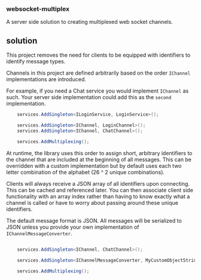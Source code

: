 ### websocket-multiplex

A server side solution to creating multiplexed web socket channels. 


## solution

This project removes the need for clients to be equipped with identifiers to identify message types. 

Channels in this project are defined arbitrarily based on the order `IChannel` implementations are introduced. 

For example, if you need a Chat service you would implement `IChannel` as such. Your server side implementation could add this as the `second` implementation.

```csharp
	services.AddSingleton<ILoginService, LoginService>();

	services.AddSingleton<IChannel, LoginChannel>();
	services.AddSingleton<IChannel, ChatChannel>();

	services.AddMultiplexing();
```

At runtime, the library uses this order to assign short, arbitrary identifiers to the channel that are included at the beginning of all messages. This can be overridden with a custom implementation but by default uses each two letter combination of the alphabet (26 ^ 2 unique combinations).

Clients will always receive a JSON array of all identifiers upon connecting. This can be cached and referenced later. You can then associate client side functionality with an array index rather than having to know exactly what a channel is called or have to worry about passing around these unique identifiers.

The default message format is JSON. All messages will be serialized to JSON unless you provide your own implementation of `IChannelMessageConverter`. 

```csharp

	services.AddSingleton<IChannel, ChatChannel>();
	
	services.AddSingleton<IChannelMessageConverter, MyCustomObjectStringifier>();

	services.AddMultiplexing();
```